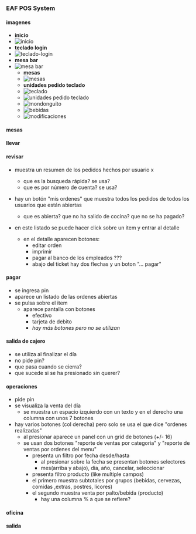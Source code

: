 ### EAF POS System

#### imagenes
- **inicio**
- ![inicio](https://trello-attachments.s3.amazonaws.com/6053c0cae4790579a20d72fc/1088x858/a62477c6a37fdd4efdff6ab613fe60a1/image.png)
- **teclado login**
- ![teclado-login](https://trello-attachments.s3.amazonaws.com/6053c0cae4790579a20d72fc/614x553/e06c35494e8a03030d787234122f0b15/image.png)
- **mesa bar**
- ![mesa bar](https://trello-attachments.s3.amazonaws.com/6053c0cae4790579a20d72fc/1053x821/18d29cfbeb0e20ba5b5806e410601d68/image.png)
    - **mesas**
    - ![mesas](https://trello-attachments.s3.amazonaws.com/5b014dcaf4507eacfc1b4540/6053c0cae4790579a20d72fc/0d59a40efa2f26ba18536ad6020277fa/image.png)
    - **unidades pedido teclado**
    - ![teclado](https://trello-attachments.s3.amazonaws.com/6053c0cae4790579a20d72fc/688x615/baa7e57272a97658af83403937462cac/image.png)  
    - ![unidades pedido teclado](https://trello-attachments.s3.amazonaws.com/5b014dcaf4507eacfc1b4540/6053c0cae4790579a20d72fc/281c010af42108ff32906ca0dccd4321/image.png)
    - ![mondonguito](https://trello-attachments.s3.amazonaws.com/5b014dcaf4507eacfc1b4540/6053c0cae4790579a20d72fc/de5994c97ce1cd874af706709594a509/image.png)
    - ![bebidas](https://trello-attachments.s3.amazonaws.com/5b014dcaf4507eacfc1b4540/6053c0cae4790579a20d72fc/7b58d5ff75b9d9313317ba3ed738d3d2/image.png)
    - ![modificaciones](https://trello-attachments.s3.amazonaws.com/5b014dcaf4507eacfc1b4540/6053c0cae4790579a20d72fc/a1f3a13f5e194583151738ad8d8b1bd9/image.png)

#### mesas

#### llevar

#### revisar
- muestra un resumen de los pedidos hechos por usuario x
  - que es la busqueda rápida? se usa?
  - que es por número de cuenta? se usa?

- hay un botón "mis ordenes" que muestra todos los pedidos de todos los usuarios que están abiertas
  - que es abierta? que no ha salido de cocina? que no se ha pagado?
- en este listado se puede hacer click sobre un item y entrar al detalle
  - en el detalle aparecen botones:
    - editar orden
    - imprimir
    - pagar al banco de los empleados ???
    - abajo del ticket hay dos flechas y un boton "... pagar"


#### pagar
- se ingresa pin
- aparece un listado de las ordenes abiertas
- se pulsa sobre el item
  - aparece pantalla con botones 
    - efectivo
    - tarjeta de debito
    - *hay más botones pero no se utilizan*

#### salida de cajero
- se utiliza al finalizar el día
- no pide pin?
- que pasa cuando se cierra?
- que sucede si se ha presionado sin querer?

#### operaciones
- pide pin
- se visualiza la venta del día
  - se muestra un espacio izquierdo con un texto y en el derecho una columna con unos 7 botones
- hay varios botones (col derecha) pero solo se usa el que dice "ordenes realizadas"
  - al presionar aparece un panel con un grid de botones (+/- 16)
  - se usan dos botones "reporte de ventas por categoria" y "reporte de ventas por ordenes del menu"
    - presenta un filtro por fecha desde/hasta
      - al presionar sobre la fecha se presentan botones selectores
      - mes(arriba y abajo), dia, año, cancelar, seleccionar
    - presenta filtro producto (like multiple campos)
    - el primero muestra subtotales por grupos (bebidas, cervezas, comidas ,extras, postres, licores)
    - el segundo muestra venta por palto/bebida (producto) 
      - hay una columna % a que se refiere?

#### oficina


#### salida




